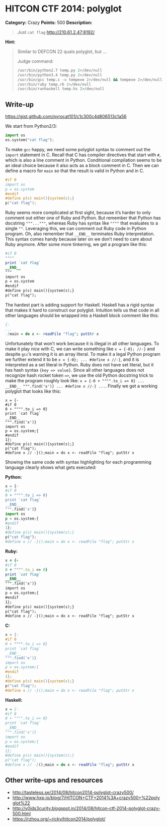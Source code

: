 # HITCON CTF 2014: polyglot

**Category:** Crazy
**Points:** 500
**Description:**

> Just `cat flag`
> http://210.61.2.47:8192/

**Hint:**

> Similar to DEFCON 22 quals polyglot, but ...
>
> Judge command:
>
> ```bash
> /usr/bin/python2.7 temp.py 2>/dev/null
> /usr/bin/python3.4 temp.py 2>/dev/null
> /usr/bin/gcc temp.c -o tempexe 2>/dev/null && tempexe 2>/dev/null
> /usr/bin/ruby temp.rb 2>/dev/null
> /usr/bin/runhaskell temp.hs 2>/dev/null
> ```

## Write-up

<https://gist.github.com/pyrocat101/c1c300c4d806513c1a56>

We start from Python2/3:

```python
import os
os.system("cat flag");
```

To make `gcc` happy, we need some polyglot syntax to comment out the `import` statement in C. Recall that C has compiler directives that start with `#`, which is also a line comment in Python. Conditional compilation seems to be an ideal choice because it also acts as a block comment in C. Then we can define a macro for `main` so that the result is valid in Python and in C.

```c
#if 0
import os
p = os.system
#endif
#define p(s) main(){system(s);}
p("cat flag");
```

Ruby seems more complicated at first sight, because it’s harder to only comment out either one of Ruby and Python. But remember that Python has docstring `"""..."""`, whereas Ruby has syntax like `""""` that evaluates to a single `""`. Leveraging this, we can comment out Ruby code in Python program. Oh, also remember that `__END__` terminates Ruby interpretation. This syntax comes handy because later on we don’t need to care about Ruby anymore. After some more tinkering, we get a program like this:

```ruby
#if 0
""""
print `cat flag`
__END__
"""
import os
p = os.system
#endif
#define p(s) main(){system(s);}
p("cat flag");
```

The hardest part is adding support for Haskell. Haskell has a rigid syntax that makes it hard to construct our polyglot. Intuition tells us that code in all other languages should be wrapped into a Haskell block comment like this:

```haskell
{-
...
-}main = do x <- readFile "flag"; putStr x
```

Unfortunately that won’t work because it is illegal in all other languages. To make it play nice with C, we can write something like `x = {-0}; //-}` and despite `gcc`’s warning it is an array literal. To make it a legal Python program we further extend it to be `x = {-0}; ... #define x //-}`, and it is interpreted as a set literal in Python. Ruby does not have set literal, but it has hash syntax `{key => value}`. Since all other languages does not recognize hash rocket token `=>`, we use the old Python docstring trick to make the program roughly look like: `x = {-0 + """".to_i => 0} ... __END__ """.find('x')} ... #define x //-} ...`. Finally we get a working polyglot that looks like this:

```
x = {-
#if 0
0 + """".to_i => 0}
print `cat flag`
__END__
""".find('x')}
import os
p = os.system;{
#endif
1};
#define p(s) main(){system(s);}
p("cat flag");
#define x // -}();main = do x <- readFile "flag"; putStr x
```

Showing the same code with syntax highlighting for each programming language clearly shows what gets executed:

**Python:**

```python
x = {-
#if 0
0 + """".to_i => 0}
print `cat flag`
__END__
""".find('x')}
import os
p = os.system;{
#endif
1};
#define p(s) main(){system(s);}
p("cat flag");
#define x // -}();main = do x <- readFile "flag"; putStr x
```

**Ruby:**

```ruby
x = {-
#if 0
0 + """".to_i => 0}
print `cat flag`
__END__
""".find('x')}
import os
p = os.system;{
#endif
1};
#define p(s) main(){system(s);}
p("cat flag");
#define x // -}();main = do x <- readFile "flag"; putStr x
```

**C:**

```c
x = {-
#if 0
0 + """".to_i => 0}
print `cat flag`
__END__
""".find('x')}
import os
p = os.system;{
#endif
1};
#define p(s) main(){system(s);}
p("cat flag");
#define x // -}();main = do x <- readFile "flag"; putStr x
```

**Haskell:**

```haskell
x = {-
#if 0
0 + """".to_i => 0}
print `cat flag`
__END__
""".find('x')}
import os
p = os.system;{
#endif
1};
#define p(s) main(){system(s);}
p("cat flag");
#define x // -}();main = do x <- readFile "flag"; putStr x
```

## Other write-ups and resources

* <http://tasteless.se/2014/08/hitcon2014-polyglot-crazy500/>
* <http://www.hxp.io/blog/7/HITCON+CTF+2014%3A+crazy500+%22polyglot%22>
* <http://v0ids3curity.blogspot.in/2014/08/hitcon-ctf-2014-polyglot-crazy-500.html>
* <https://rzhou.org/~ricky/hitcon2014/polyglot/>
